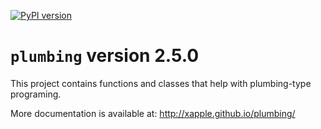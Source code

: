 [![PyPI version](https://badge.fury.io/py/plumbing.svg)](https://badge.fury.io/py/plumbing)

# `plumbing` version 2.5.0

This project contains functions and classes that help with plumbing-type programing.

More documentation is available at:
<http://xapple.github.io/plumbing/>